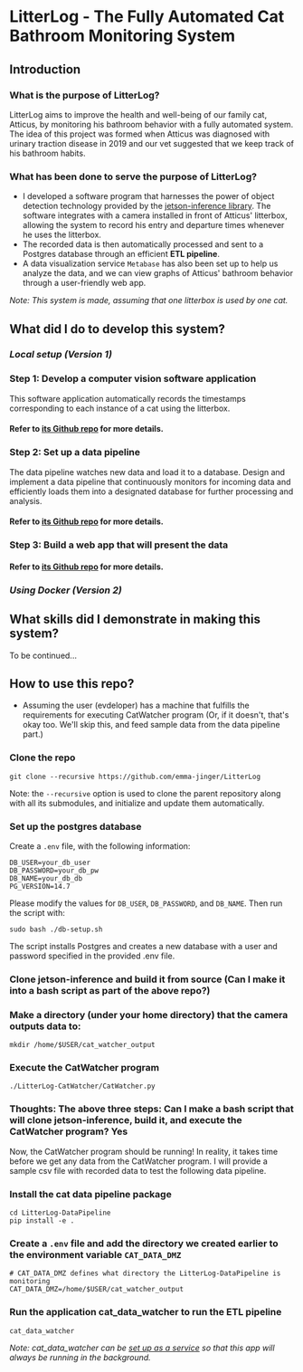 
# LitterLog - The Fully Automated Cat Bathroom Monitoring System
## Introduction
### What is the purpose of LitterLog?
LitterLog aims to improve the health and well-being of our family cat, Atticus, by monitoring his bathroom behavior with a fully automated system. The idea of this project was formed when Atticus was diagnosed with urinary traction disease in 2019 and our vet suggested that we keep track of his bathroom habits.

### What has been done to serve the purpose of LitterLog?
- I developed a software program that harnesses the power of object detection technology provided by the [jetson-inference library](https://github.com/dusty-nv/jetson-inference). The software integrates with a camera installed in front of Atticus' litterbox, allowing the system to record his entry and departure times whenever he uses the litterbox. 
- The recorded data is then automatically processed and sent to a Postgres database through an efficient **ETL pipeline**. 
- A data visualization service `Metabase` has also been set up to help us analyze the data, and we can view graphs of Atticus' bathroom behavior through a user-friendly web app.

*Note: This system is made, assuming that one litterbox is used by one cat.* 

## What did I do to develop this system?
### ***Local setup (Version 1)***

### Step 1: Develop a computer vision software application 
This software application automatically records the timestamps corresponding to each instance of a cat using the litterbox.
#### Refer to [its Github repo](https://github.com/emma-jinger/CatWatcher) for more details.
### Step 2: Set up a data pipeline
The data pipeline watches new data and load it to a database. Design and implement a data pipeline that continuously monitors for incoming data and efficiently loads them into a designated database for further processing and analysis.
#### Refer to [its Github repo](https://github.com/emma-jinger/cat_data) for more details.

### Step 3: Build a web app that will present the data
#### Refer to [its Github repo](https://github.com/emma-jinger/cat_bathroom_monitoring_system_web_app) for more details.

### ***Using Docker (Version 2)***
## What skills did I demonstrate in making this system? 
To be continued...

## How to use this repo?

- Assuming the user (evdeloper) has a machine that fulfills the requirements for executing CatWatcher program (Or, if it doesn't, that's okay too. We'll skip this, and feed sample data from the data pipeline part.)

### Clone the repo
```
git clone --recursive https://github.com/emma-jinger/LitterLog 
``` 
Note: the `--recursive` option is used to clone the parent repository along with all its submodules, and initialize and update them automatically.

### Set up the postgres database
Create a `.env` file, with the following information: 
```
DB_USER=your_db_user
DB_PASSWORD=your_db_pw
DB_NAME=your_db_db
PG_VERSION=14.7
```
Please modify the values for `DB_USER`, `DB_PASSWORD`, and `DB_NAME`. Then run the script with: 
```
sudo bash ./db-setup.sh
```
The script installs Postgres and creates a new database with a user and password specified in the provided .env file.



### Clone jetson-inference and build it from source (Can I make it into a bash script as part of the above repo?)
### Make a directory (under your home directory) that the camera outputs data to: 
```
mkdir /home/$USER/cat_watcher_output
```
### Execute the CatWatcher program   
```
./LitterLog-CatWatcher/CatWatcher.py
```
### Thoughts: The above three steps: Can I make a bash script that will clone jetson-inference, build it, and execute the CatWatcher program? Yes

Now, the CatWatcher program should be running! In reality, it takes time before we get any data from the CatWatcher program. I will provide a sample csv file with recorded data to test the following data pipeline. 

### Install the cat data pipeline package 
```
cd LitterLog-DataPipeline
pip install -e .
```
### Create a `.env` file and add the directory we created earlier to the environment variable `CAT_DATA_DMZ`
```dotenv
# CAT_DATA_DMZ defines what directory the LitterLog-DataPipeline is monitoring
CAT_DATA_DMZ=/home/$USER/cat_watcher_output
``` 
### Run the application cat_data_watcher to run the ETL pipeline
```
cat_data_watcher
```
*Note: cat_data_watcher can be [set up as a service](https://github.com/emma-jinger/Set-Up-a-Service-on-Ubuntu) so that this app will always be running in the background.*
